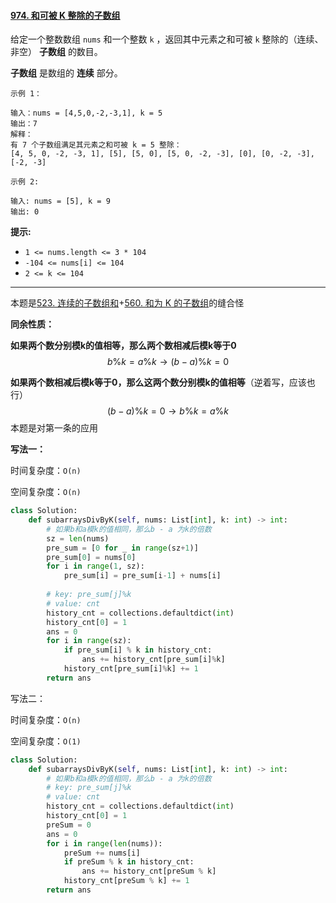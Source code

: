 #### [974. 和可被 K 整除的子数组](https://leetcode-cn.com/problems/subarray-sums-divisible-by-k/)

给定一个整数数组 `nums` 和一个整数 `k` ，返回其中元素之和可被 `k` 整除的（连续、非空） **子数组** 的数目。

**子数组** 是数组的 **连续** 部分。

```
示例 1：

输入：nums = [4,5,0,-2,-3,1], k = 5
输出：7
解释：
有 7 个子数组满足其元素之和可被 k = 5 整除：
[4, 5, 0, -2, -3, 1], [5], [5, 0], [5, 0, -2, -3], [0], [0, -2, -3], [-2, -3]

示例 2:

输入: nums = [5], k = 9
输出: 0

```

**提示:**

- `1 <= nums.length <= 3 * 104`
- `-104 <= nums[i] <= 104`
- `2 <= k <= 104`

---

本题是[523. 连续的子数组和](https://leetcode-cn.com/problems/continuous-subarray-sum/)+[560. 和为 K 的子数组](https://leetcode-cn.com/problems/subarray-sum-equals-k/)的缝合怪

**同余性质：**

**如果两个数分别模k的值相等，那么两个数相减后模k等于0**
$$
b\%k = a\%k \rightarrow (b-a)\%k=0
$$

**如果两个数相减后模k等于0，那么这两个数分别模k的值相等**（逆着写，应该也行）
$$
(b-a)\%k=0 \rightarrow b\%k = a\%k
$$
本题是对第一条的应用

**写法一：**

时间复杂度：`O(n)`

空间复杂度：`O(n)`

```python
class Solution:
    def subarraysDivByK(self, nums: List[int], k: int) -> int:
        # 如果b和a模k的值相同，那么b - a 为k的倍数
        sz = len(nums)
        pre_sum = [0 for _ in range(sz+1)]
        pre_sum[0] = nums[0]
        for i in range(1, sz):
            pre_sum[i] = pre_sum[i-1] + nums[i]
        
        # key: pre_sum[j]%k
        # value: cnt
        history_cnt = collections.defaultdict(int)
        history_cnt[0] = 1
        ans = 0
        for i in range(sz):
            if pre_sum[i] % k in history_cnt:
                ans += history_cnt[pre_sum[i]%k]
            history_cnt[pre_sum[i]%k] += 1
        return ans
```

写法二：

时间复杂度：`O(n)`

空间复杂度：`O(1)`

```python
class Solution:
    def subarraysDivByK(self, nums: List[int], k: int) -> int:
        # 如果b和a模k的值相同，那么b - a 为k的倍数
        # key: pre_sum[j]%k
        # value: cnt
        history_cnt = collections.defaultdict(int)
        history_cnt[0] = 1
        preSum = 0
        ans = 0
        for i in range(len(nums)):
            preSum += nums[i]
            if preSum % k in history_cnt:
                ans += history_cnt[preSum % k]
            history_cnt[preSum % k] += 1
        return ans
```

